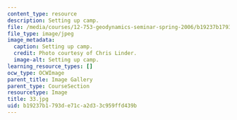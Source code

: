 ```yaml
---
content_type: resource
description: Setting up camp.
file: /media/courses/12-753-geodynamics-seminar-spring-2006/b19237b1793de71ca2d33c959ffd439b_33.jpg
file_type: image/jpeg
image_metadata:
  caption: Setting up camp.
  credit: Photo courtesy of Chris Linder.
  image-alt: Setting up camp.
learning_resource_types: []
ocw_type: OCWImage
parent_title: Image Gallery
parent_type: CourseSection
resourcetype: Image
title: 33.jpg
uid: b19237b1-793d-e71c-a2d3-3c959ffd439b
---
```

